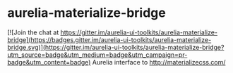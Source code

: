 # aurelia-materialize-bridge

[![Join the chat at https://gitter.im/aurelia-ui-toolkits/aurelia-materialize-bridge](https://badges.gitter.im/aurelia-ui-toolkits/aurelia-materialize-bridge.svg)](https://gitter.im/aurelia-ui-toolkits/aurelia-materialize-bridge?utm_source=badge&utm_medium=badge&utm_campaign=pr-badge&utm_content=badge)
Aurelia interface to http://materializecss.com/
